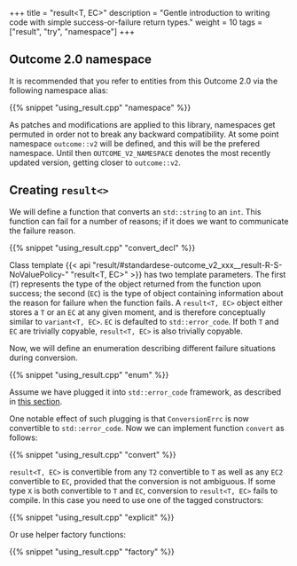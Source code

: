 +++
title = "result<T, EC>"
description = "Gentle introduction to writing code with simple success-or-failure return types."
weight = 10
tags = ["result", "try", "namespace"]
+++

## Outcome 2.0 namespace

It is recommended that you refer to entities from this Outcome 2.0 via the following namespace alias:

{{% snippet "using_result.cpp" "namespace" %}}

As patches and modifications are applied to this library, namespaces get permuted in order
not to break any backward compatibility. At some point namespace `outcome::v2` will be defined,
and this will be the prefered namespace. Until then `OUTCOME_V2_NAMESPACE` denotes the most recently
updated version, getting closer to `outcome::v2`.

## Creating `result<>`

We will define a function that converts an `std::string` to an `int`. This function can fail for a number of reasons;
if it does we want to communicate the failure reason.

{{% snippet "using_result.cpp" "convert_decl" %}}

Class template {{< api "result/#standardese-outcome_v2_xxx__result-R-S-NoValuePolicy-" "result<T, EC>" >}} has two template parameters. The first (`T`) represents the type of the object
returned from the function upon success; the second (`EC`) is the type of object containing information about the reason
for failure when the function fails. A `result<T, EC>` object either stores a `T` or an `EC` at any given moment,
and is therefore conceptually similar to `variant<T, EC>`. `EC` is defaulted to `std::error_code`.
If both `T` and `EC` are trivially copyable, `result<T, EC>` is also trivially copyable.

Now, we will define an enumeration describing different failure situations during conversion.

{{% snippet "using_result.cpp" "enum" %}}

Assume we have plugged it into `std::error_code` framework, as described in [this section](../error_code).

One notable effect of such plugging is that `ConversionErrc` is now convertible to `std::error_code`.
Now we can implement function `convert` as follows: 

{{% snippet "using_result.cpp" "convert" %}}

`result<T, EC>` is convertible from any `T2` convertible to `T` as well as any `EC2` convertible to `EC`,
provided that the conversion is not ambiguous. If some type `X` is both convertible to `T` and `EC`, 
conversion to `result<T, EC>` fails to compile. In this case you need to use one of the tagged constructors:

{{% snippet "using_result.cpp" "explicit" %}}

Or use helper factory functions:

{{% snippet "using_result.cpp" "factory" %}}
